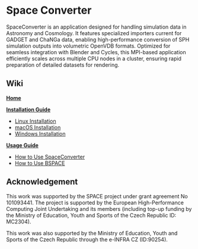 # Space Converter

SpaceConverter is an application designed for handling simulation data in Astronomy and Cosmology. It features specialized importers current for GADGET and ChaNGa data, enabling high-performance conversion of SPH simulation outputs into volumetric OpenVDB formats. Optimized for seamless integration with Blender and Cycles, this MPI-based application efficiently scales across multiple CPU nodes in a cluster, ensuring rapid preparation of detailed datasets for rendering.

## Wiki

[**Home**](../../wikis/home)

[**Installation Guide**](../../wikis/installation-guide)
- [Linux Installation](../../wikis/installation-guide/linux-installation)
- [macOS Installation](../../wikis/installation-guide/macos-installation)
- [Windows Installation](../../wikis/installation-guide/windows-installation)

[**Usage Guide**](../../wikis/usage-guide)
- [How to Use SpaceConverter](../../wikis/usage-guide/how-to-use)
- [How to Use BSPACE](../../wikis/usage-guide/bspace)

## Acknowledgement
This work was supported by the SPACE project under grant agreement No 101093441. The project is supported by the European High-Performance Computing Joint Undertaking and its members (including top-up funding by the Ministry of Education, Youth and Sports of the Czech Republic ID: MC2304). 

This work was also supported by the Ministry of Education, Youth and Sports of the Czech Republic through the e-INFRA CZ (ID:90254).
